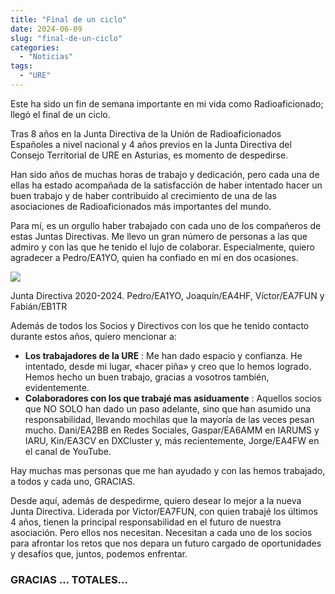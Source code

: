 ```yaml
---
title: "Final de un ciclo"
date: 2024-06-09
slug: "final-de-un-ciclo"
categories:
  - "Noticias"
tags:
  - "URE"
---
```


Este ha sido un fin de semana importante en mi vida como Radioaficionado; llegó el final de un ciclo.

Tras 8 años en la Junta Directiva de la Unión de Radioaficionados Españoles a nivel nacional y 4 años previos en la Junta Directiva del Consejo Territorial de URE en Asturias, es momento de despedirse.

Han sido años de muchas horas de trabajo y dedicación, pero cada una de ellas ha estado acompañada de la satisfacción de haber intentado hacer un buen trabajo y de haber contribuido al crecimiento de una de las asociaciones de Radioaficionados más importantes del mundo.

Para mí, es un orgullo haber trabajado con cada uno de los compañeros de estas Juntas Directivas. Me llevo un gran número de personas a las que admiro y con las que he tenido el lujo de colaborar. Especialmente, quiero agradecer a Pedro/EA1YO, quien ha confiado en mí en dos ocasiones.

![](https://www.eb1tr.com/wp-content/uploads/2024/06/photo_2024-06-09_13-08-41.jpg)

Junta Directiva 2020-2024. Pedro/EA1YO, Joaquín/EA4HF, Víctor/EA7FUN y Fabián/EB1TR

Además de todos los Socios y Directivos con los que he tenido contacto durante estos años, quiero mencionar a:

  * **Los trabajadores de la URE** : Me han dado espacio y confianza. He intentado, desde mi lugar, «hacer piña» y creo que lo hemos logrado. Hemos hecho un buen trabajo, gracias a vosotros también, evidentemente.
  * **Colaboradores con los que trabajé mas asiduamente** : Aquellos socios que NO SOLO han dado un paso adelante, sino que han asumido una responsabilidad, llevando mochilas que la mayoría de las veces pesan mucho. Dani/EA2BB en Redes Sociales, Gaspar/EA6AMM en IARUMS y IARU, Kin/EA3CV en DXCluster y, más recientemente, Jorge/EA4FW en el canal de YouTube.



Hay muchas mas personas que me han ayudado y con las hemos trabajado, a todos y cada uno, GRACIAS.

Desde aquí, además de despedirme, quiero desear lo mejor a la nueva Junta Directiva. Liderada por Victor/EA7FUN, con quien trabajé los últimos 4 años, tienen la principal responsabilidad en el futuro de nuestra asociación. Pero ellos nos necesitan. Necesitan a cada uno de los socios para afrontar los retos que nos depara un futuro cargado de oportunidades y desafíos que, juntos, podemos enfrentar.

### **GRACIAS … TOTALES…**
